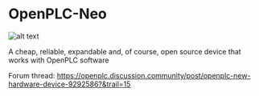 # OpenPLC-Neo
![alt text](https://raw.githubusercontent.com/thiagoralves/OpenPLC-Neo/master/Digital_Input_Card/Iteration%202.PNG)

A cheap, reliable, expandable and, of course, open source device that works with OpenPLC software

Forum thread:
https://openplc.discussion.community/post/openplc-new-hardware-device-9292586?&trail=15
